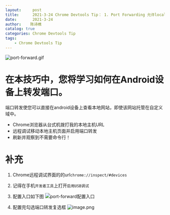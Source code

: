```yaml
---
layout:     post
title:      2021-3-24 Chrome Devtools Tip： 1. Port Forwarding 允许localhost URL 在移动设备调试
date:       2021-3-24
author:    陈诗樵
catalog: true
categories: Chrome Devtools Tip
tags:
    - Chrome Devtools Tip
---
```


![port-forward.gif](https://upload-images.jianshu.io/upload_images/8156292-21eac099700614e6.gif?imageMogr2/auto-orient/strip)
# 在本技巧中，您将学习如何在Android设备上转发端口。

端口转发使您可以直接在android设备上查看本地网站，即使该网站托管在自定义域中。

* Chrome浏览器从台式机拨打我的本地主机URL
* 远程调试移动本地主机页面并启用端口转发
* 刷新并观察到不需要命令行！

# 补充
1. Chrome远程调试界面的的url`chrome://inspect/#devices`
2. 记得在手机`开发者工具`上打开`启用USB调试`
3. 配置入口如下图
![port-forward配置入口](https://upload-images.jianshu.io/upload_images/8156292-033914fe5e4a3845.png?imageMogr2/auto-orient/strip%7CimageView2/2/w/1240)

4. 配置完勾选端口转发复选框
![image.png](https://upload-images.jianshu.io/upload_images/8156292-15a49c6284f73ada.png?imageMogr2/auto-orient/strip%7CimageView2/2/w/1240)
